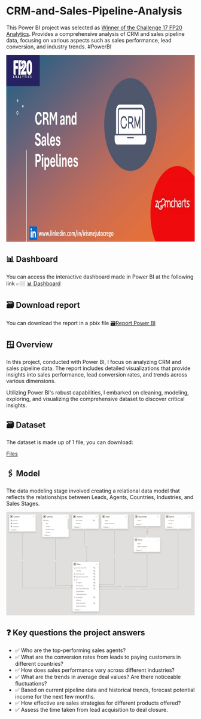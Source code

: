 # CRM-and-Sales-Pipeline-Analysis
This Power BI project was selected as [Winner of the Challenge 17 FP20 Analytics](https://github.com/IrisMejuto/CRM-and-Sales-Pipeline-Analysis/blob/main/FP20%20Certification.pdf). Provides a comprehensive analysis of CRM and sales pipeline data, focusing on various aspects such as sales performance, lead conversion, and industry trends. #PowerBI

<div align="center">
<img src="https://github.com/IrisMejuto/CRM-and-Sales-Pipeline-Analysis/blob/main/Images/Cover%20CRM%20Pipeline.jpg" alt="Dashboard" width="800" height="500">
</div>

## 📊 Dashboard
You can access the interactive dashboard made in Power BI at the following link 👉🏼 [📊 Dashboard](https://app.powerbi.com/view?r=eyJrIjoiMjUwODA5NzItYzY5OS00NzY5LTk2OGUtZDZiMjk2Y2I2NjYyIiwidCI6IjQ2NTRiNmYxLTBlNDctNDU3OS1hOGExLTAyZmU5ZDk0M2M3YiIsImMiOjl9)

## 🗃️ Download report
You can download the report in a pbix file [🗃️Report Power BI](https://github.com/IrisMejuto/CRM-and-Sales-Pipeline-Analysis/blob/main/PowerBI%20File/CRM%20and%20Sales%20Pipelines.pbix)

## 🪟 Overview
In this project, conducted with Power BI, I focus on analyzing CRM and sales pipeline data. The report includes detailed visualizations that provide insights into sales performance, lead conversion rates, and trends across various dimensions.

Utilizing Power BI's robust capabilities, I embarked on cleaning, modeling, exploring, and visualizing the comprehensive dataset to discover critical insights.

## 🗃️ Dataset
The dataset is made up of 1 file, you can download:

[Files](https://github.com/IrisMejuto/CRM-and-Sales-Pipeline-Analysis/blob/main/Dataset/CRM%20and%20Sales%20Pipelines_C17_English.xlsx)

## 🖇️ Model
The data modeling stage involved creating a relational data model that reflects the relationships between Leads, Agents, Countries, Industries, and Sales Stages.

![image](https://github.com/IrisMejuto/CRM-and-Sales-Pipeline-Analysis/blob/main/Images/Model.png)

## ❓ Key questions the project answers
* ✅ Who are the top-performing sales agents?
* ✅ What are the conversion rates from leads to paying customers in different countries?
* ✅ How does sales performance vary across different industries?
* ✅ What are the trends in average deal values? Are there noticeable fluctuations?
* ✅ Based on current pipeline data and historical trends, forecast potential income for the next few months.
* ✅ How effective are sales strategies for different products offered?
* ✅ Assess the time taken from lead acquisition to deal closure.
